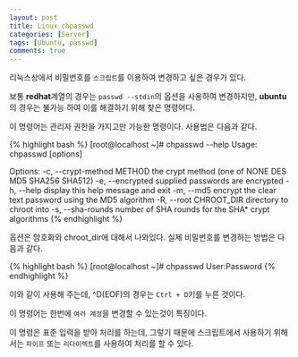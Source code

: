 ```yaml
---
layout: post
title: Linux chpasswd
categories: [Server]
tags: [Ubuntu, passwd]
comments: true
---
```


리눅스상에서 비밀번호를 `스크립트`를 이용하여 변경하고 싶은 경우가 있다.

보통 **redhat**계열의 경우는 `passwd --stdin`의 옵션을 사용하여 변경하지만, **ubuntu**의 경우는 불가능 하여 이를 해결하기 위해 찾은 명령어다.

이 명령어는 관리자 권한을 가지고만 가능한 명령이다. 사용법은 다음과 같다.

{% highlight bash %}
[root@localhost ~]# chpasswd --help
Usage: chpasswd [options]
 
Options:
  -c, --crypt-method METHOD     the crypt method (one of NONE DES MD5 SHA256 SHA512)
  -e, --encrypted               supplied passwords are encrypted
  -h, --help                    display this help message and exit
  -m, --md5                     encrypt the clear text password using
                                the MD5 algorithm
  -R, --root CHROOT_DIR         directory to chroot into
  -s, --sha-rounds              number of SHA rounds for the SHA*
                                crypt algorithms
{% endhighlight %}

옵션은 암호화와 chroot_dir에 대해서 나와있다. 실제 비밀번호를 변경하는 방법은 다음과 같다.

{% highlight bash %}
[root@localhost ~]# chpasswd 
User:Password
{% endhighlight %}

이와 같이 사용해 주는데, ^D(EOF)의 경우는 `Ctrl + D`키를 누른 것이다.

이 명령어는 한번에 `여러 계정`을 변경할 수 있는것이 특징이다.

이 명령은 표준 입력을 받아 처리를 하는데, 그렇기 때문에 스크립트에서 사용하기 위해서는 `파이프` 또는 `리다이렉트`를 사용하여 처리를 할 수 있다.